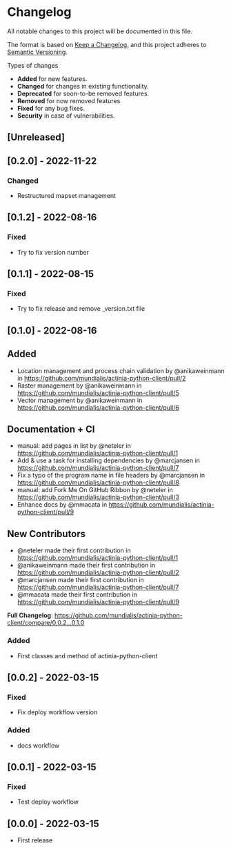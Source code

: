 # Changelog
All notable changes to this project will be documented in this file.

The format is based on [Keep a Changelog](https://keepachangelog.com/en/1.0.0/),
and this project adheres to [Semantic Versioning](https://semver.org/spec/v2.0.0.html).

Types of changes

* __Added__ for new features.
* __Changed__ for changes in existing functionality.
* __Deprecated__ for soon-to-be removed features.
* __Removed__ for now removed features.
* __Fixed__ for any bug fixes.
* __Security__ in case of vulnerabilities.


## [Unreleased]

## [0.2.0] - 2022-11-22
### Changed
* Restructured mapset management

## [0.1.2] - 2022-08-16
### Fixed
* Try to fix version number

## [0.1.1] - 2022-08-15
### Fixed
* Try to fix release and remove _version.txt file

## [0.1.0] - 2022-08-16
## Added
* Location management and process chain validation by @anikaweinmann in https://github.com/mundialis/actinia-python-client/pull/2
* Raster management by @anikaweinmann in https://github.com/mundialis/actinia-python-client/pull/5
* Vector management by @anikaweinmann in https://github.com/mundialis/actinia-python-client/pull/6

## Documentation + CI
* manual: add pages in list by @neteler in https://github.com/mundialis/actinia-python-client/pull/1
* Add & use a task for installing dependencies by @marcjansen in https://github.com/mundialis/actinia-python-client/pull/7
* Fix a typo of the program name in file headers by @marcjansen in https://github.com/mundialis/actinia-python-client/pull/8
* manual: add Fork Me On GitHub Ribbon by @neteler in https://github.com/mundialis/actinia-python-client/pull/3
* Enhance docs by @mmacata in https://github.com/mundialis/actinia-python-client/pull/9

## New Contributors
* @neteler made their first contribution in https://github.com/mundialis/actinia-python-client/pull/1
* @anikaweinmann made their first contribution in https://github.com/mundialis/actinia-python-client/pull/2
* @marcjansen made their first contribution in https://github.com/mundialis/actinia-python-client/pull/7
* @mmacata made their first contribution in https://github.com/mundialis/actinia-python-client/pull/9

**Full Changelog**: https://github.com/mundialis/actinia-python-client/compare/0.0.2...0.1.0

### Added
* First classes and method of actinia-python-client

## [0.0.2] - 2022-03-15
### Fixed
- Fix deploy workflow version
### Added
- docs workflow

## [0.0.1] - 2022-03-15
### Fixed
- Test deploy workflow

## [0.0.0] - 2022-03-15
- First release

